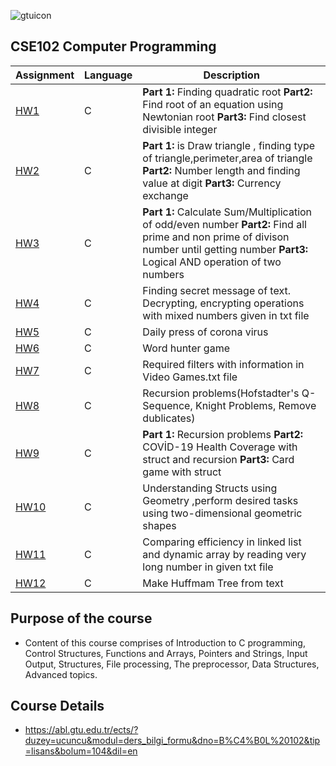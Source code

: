 ![gtuicon](https://seeklogo.com/images/G/gebze-teknik-universitesi-gtu-logo-DB51C963F7-seeklogo.com.png) 
## CSE102  Computer Programming 

Assignment  | Language | Description
------------- | ------------- | ------------- 
[HW1](https://github.com/AhmetUsluoglu/CSE102-C-Programming-Course/tree/main/HW1)  | C | __Part 1:__  Finding quadratic root __Part2:__ Find root of an equation using Newtonian root __Part3:__ Find closest divisible integer
[HW2](https://github.com/AhmetUsluoglu/CSE102-C-Programming-Course/tree/main/HW2)  | C | __Part 1:__ is Draw triangle , finding type of triangle,perimeter,area of triangle __Part2:__ Number length and finding value at digit __Part3:__ Currency exchange
[HW3](https://github.com/AhmetUsluoglu/CSE102-C-Programming-Course/tree/main/HW3)  | C |  __Part 1:__  Calculate Sum/Multiplication of odd/even number __Part2:__ Find all prime and non prime of divison number until getting number __Part3:__ Logical AND operation of two numbers
[HW4](https://github.com/AhmetUsluoglu/CSE102-C-Programming-Course/tree/main/HW4)  | C | Finding secret message of text. Decrypting, encrypting operations with mixed numbers given in txt file
[HW5](https://github.com/AhmetUsluoglu/CSE102-C-Programming-Course/tree/main/HW5)  | C | Daily press of corona virus
[HW6](https://github.com/AhmetUsluoglu/CSE102-C-Programming-Course/tree/main/HW6)  | C | Word hunter game
[HW7](https://github.com/AhmetUsluoglu/CSE102-C-Programming-Course/tree/main/HW7)  | C | Required filters with information in Video Games.txt file
[HW8](https://github.com/AhmetUsluoglu/CSE102-C-Programming-Course/tree/main/HW8)  | C | Recursion problems(Hofstadter's Q-Sequence, Knight Problems, Remove dublicates)
[HW9](https://github.com/AhmetUsluoglu/CSE102-C-Programming-Course/tree/main/HW9)  | C | __Part 1:__ Recursion problems __Part2:__ COVİD-19 Health Coverage with struct and recursion __Part3:__ Card game with struct
[HW10](https://github.com/AhmetUsluoglu/CSE102-C-Programming-Course/tree/main/HW10) | C | Understanding Structs using Geometry ,perform desired tasks using two-dimensional geometric shapes
[HW11](https://github.com/AhmetUsluoglu/CSE102-C-Programming-Course/tree/main/HW11) | C | Comparing efficiency in linked list and dynamic array by reading very long number in given txt file
[HW12](https://github.com/AhmetUsluoglu/CSE102-C-Programming-Course/tree/main/HW12) | C | Make Huffmam Tree from text

## Purpose of the course
- Content of this course comprises of Introduction to C programming, Control Structures, Functions and Arrays, Pointers and Strings, Input Output, Structures, File processing, The preprocessor, Data Structures, Advanced topics.

## Course Details
- https://abl.gtu.edu.tr/ects/?duzey=ucuncu&modul=ders_bilgi_formu&dno=B%C4%B0L%20102&tip=lisans&bolum=104&dil=en
